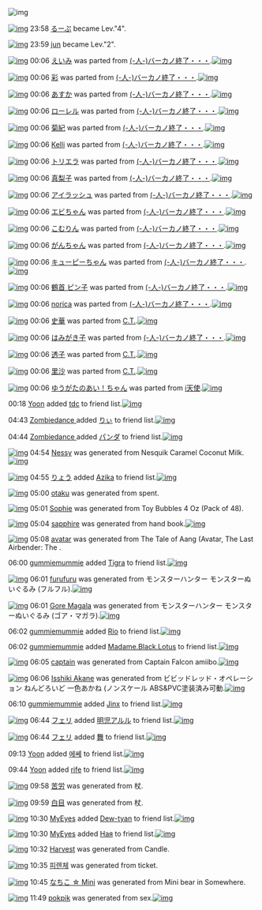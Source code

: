 ![img](http://gdrive-cdn.herokuapp.com/537b65a5bc09f0000721dda7/512px-barcode.png)

[![img](http://www.deviantsart.com/1v26n5t.jpeg)](http://www.barcodekanojo.com/user/216150/%E3%82%8B%E3%83%BC%E3%81%B7) 23:58 [るーぷ](http://www.barcodekanojo.com/user/216150/%E3%82%8B%E3%83%BC%E3%81%B7) became Lev."4".

[![img](http://www.deviantsart.com/31qtr0u.jpeg)](http://www.barcodekanojo.com/user/236124/jun) 23:59 [jun](http://www.barcodekanojo.com/user/236124/jun) became Lev."2".

[![img](http://www.deviantsart.com/j8sn0v.png)](http://www.barcodekanojo.com/kanojo/2377797/%E3%81%88%E3%81%84%E3%81%BF) 00:06 [えいみ](http://www.barcodekanojo.com/kanojo/2377797/%E3%81%88%E3%81%84%E3%81%BF) was parted from [(-人-)バーカノ終了・・・](http://www.barcodekanojo.com/kanojo/2377797/%E3%81%88%E3%81%84%E3%81%BF).[![img](http://www.deviantsart.com/2670003.jpeg)](http://www.barcodekanojo.com/user/214696/%28-%E4%BA%BA-%29%E3%83%90%E3%83%BC%E3%82%AB%E3%83%8E%E7%B5%82%E4%BA%86%E3%83%BB%E3%83%BB%E3%83%BB) 

[![img](http://www.deviantsart.com/3h71c2.png)](http://www.barcodekanojo.com/kanojo/2825413/%E5%BD%A9) 00:06 [彩](http://www.barcodekanojo.com/kanojo/2825413/%E5%BD%A9) was parted from [(-人-)バーカノ終了・・・](http://www.barcodekanojo.com/kanojo/2825413/%E5%BD%A9).[![img](http://www.deviantsart.com/2670003.jpeg)](http://www.barcodekanojo.com/user/214696/%28-%E4%BA%BA-%29%E3%83%90%E3%83%BC%E3%82%AB%E3%83%8E%E7%B5%82%E4%BA%86%E3%83%BB%E3%83%BB%E3%83%BB) 

[![img](http://www.deviantsart.com/3lh5c0l.png)](http://www.barcodekanojo.com/kanojo/2851367/%E3%81%82%E3%81%99%E3%81%8B) 00:06 [あすか](http://www.barcodekanojo.com/kanojo/2851367/%E3%81%82%E3%81%99%E3%81%8B) was parted from [(-人-)バーカノ終了・・・](http://www.barcodekanojo.com/kanojo/2851367/%E3%81%82%E3%81%99%E3%81%8B).[![img](http://www.deviantsart.com/2670003.jpeg)](http://www.barcodekanojo.com/user/214696/%28-%E4%BA%BA-%29%E3%83%90%E3%83%BC%E3%82%AB%E3%83%8E%E7%B5%82%E4%BA%86%E3%83%BB%E3%83%BB%E3%83%BB) 

[![img](http://www.deviantsart.com/390o1re.png)](http://www.barcodekanojo.com/kanojo/2838068/%E3%83%AD%E3%83%BC%E3%83%AC%E3%83%AB) 00:06 [ローレル](http://www.barcodekanojo.com/kanojo/2838068/%E3%83%AD%E3%83%BC%E3%83%AC%E3%83%AB) was parted from [(-人-)バーカノ終了・・・](http://www.barcodekanojo.com/kanojo/2838068/%E3%83%AD%E3%83%BC%E3%83%AC%E3%83%AB).[![img](http://www.deviantsart.com/2670003.jpeg)](http://www.barcodekanojo.com/user/214696/%28-%E4%BA%BA-%29%E3%83%90%E3%83%BC%E3%82%AB%E3%83%8E%E7%B5%82%E4%BA%86%E3%83%BB%E3%83%BB%E3%83%BB) 

[![img](http://www.deviantsart.com/vnhnoo.png)](http://www.barcodekanojo.com/kanojo/2837288/%E8%8F%8A%E7%B4%80) 00:06 [菊紀](http://www.barcodekanojo.com/kanojo/2837288/%E8%8F%8A%E7%B4%80) was parted from [(-人-)バーカノ終了・・・](http://www.barcodekanojo.com/kanojo/2837288/%E8%8F%8A%E7%B4%80).[![img](http://www.deviantsart.com/2670003.jpeg)](http://www.barcodekanojo.com/user/214696/%28-%E4%BA%BA-%29%E3%83%90%E3%83%BC%E3%82%AB%E3%83%8E%E7%B5%82%E4%BA%86%E3%83%BB%E3%83%BB%E3%83%BB) 

[![img](http://www.deviantsart.com/1f2dhqi.png)](http://www.barcodekanojo.com/kanojo/2832089/Kelli) 00:06 [Kelli](http://www.barcodekanojo.com/kanojo/2832089/Kelli) was parted from [(-人-)バーカノ終了・・・](http://www.barcodekanojo.com/kanojo/2832089/Kelli).[![img](http://www.deviantsart.com/2670003.jpeg)](http://www.barcodekanojo.com/user/214696/%28-%E4%BA%BA-%29%E3%83%90%E3%83%BC%E3%82%AB%E3%83%8E%E7%B5%82%E4%BA%86%E3%83%BB%E3%83%BB%E3%83%BB) 

[![img](http://www.deviantsart.com/6od2jn.png)](http://www.barcodekanojo.com/kanojo/2837620/%E3%83%88%E3%83%AA%E3%82%A8%E3%83%A9) 00:06 [トリエラ](http://www.barcodekanojo.com/kanojo/2837620/%E3%83%88%E3%83%AA%E3%82%A8%E3%83%A9) was parted from [(-人-)バーカノ終了・・・](http://www.barcodekanojo.com/kanojo/2837620/%E3%83%88%E3%83%AA%E3%82%A8%E3%83%A9).[![img](http://www.deviantsart.com/2670003.jpeg)](http://www.barcodekanojo.com/user/214696/%28-%E4%BA%BA-%29%E3%83%90%E3%83%BC%E3%82%AB%E3%83%8E%E7%B5%82%E4%BA%86%E3%83%BB%E3%83%BB%E3%83%BB) 

[![img](http://www.deviantsart.com/1t4q6qs.png)](http://www.barcodekanojo.com/kanojo/2603776/%E7%9C%9F%E6%A2%A8%E5%AD%90) 00:06 [真梨子](http://www.barcodekanojo.com/kanojo/2603776/%E7%9C%9F%E6%A2%A8%E5%AD%90) was parted from [(-人-)バーカノ終了・・・](http://www.barcodekanojo.com/kanojo/2603776/%E7%9C%9F%E6%A2%A8%E5%AD%90).[![img](http://www.deviantsart.com/2670003.jpeg)](http://www.barcodekanojo.com/user/214696/%28-%E4%BA%BA-%29%E3%83%90%E3%83%BC%E3%82%AB%E3%83%8E%E7%B5%82%E4%BA%86%E3%83%BB%E3%83%BB%E3%83%BB) 

[![img](http://www.deviantsart.com/3js56vd.png)](http://www.barcodekanojo.com/kanojo/2603803/%E3%82%A2%E3%82%A4%E3%83%A9%E3%83%83%E3%82%B7%E3%83%A5) 00:06 [アイラッシュ](http://www.barcodekanojo.com/kanojo/2603803/%E3%82%A2%E3%82%A4%E3%83%A9%E3%83%83%E3%82%B7%E3%83%A5) was parted from [(-人-)バーカノ終了・・・](http://www.barcodekanojo.com/kanojo/2603803/%E3%82%A2%E3%82%A4%E3%83%A9%E3%83%83%E3%82%B7%E3%83%A5).[![img](http://www.deviantsart.com/2670003.jpeg)](http://www.barcodekanojo.com/user/214696/%28-%E4%BA%BA-%29%E3%83%90%E3%83%BC%E3%82%AB%E3%83%8E%E7%B5%82%E4%BA%86%E3%83%BB%E3%83%BB%E3%83%BB) 

[![img](http://www.deviantsart.com/s25v28.png)](http://www.barcodekanojo.com/kanojo/2600893/%E3%82%A8%E3%83%93%E3%81%A1%E3%82%83%E3%82%93) 00:06 [エビちゃん](http://www.barcodekanojo.com/kanojo/2600893/%E3%82%A8%E3%83%93%E3%81%A1%E3%82%83%E3%82%93) was parted from [(-人-)バーカノ終了・・・](http://www.barcodekanojo.com/kanojo/2600893/%E3%82%A8%E3%83%93%E3%81%A1%E3%82%83%E3%82%93).[![img](http://www.deviantsart.com/2670003.jpeg)](http://www.barcodekanojo.com/user/214696/%28-%E4%BA%BA-%29%E3%83%90%E3%83%BC%E3%82%AB%E3%83%8E%E7%B5%82%E4%BA%86%E3%83%BB%E3%83%BB%E3%83%BB) 

[![img](http://www.deviantsart.com/6kcajf.png)](http://www.barcodekanojo.com/kanojo/2855238/%E3%81%93%E3%82%80%E3%82%8A%E3%82%93) 00:06 [こむりん](http://www.barcodekanojo.com/kanojo/2855238/%E3%81%93%E3%82%80%E3%82%8A%E3%82%93) was parted from [(-人-)バーカノ終了・・・](http://www.barcodekanojo.com/kanojo/2855238/%E3%81%93%E3%82%80%E3%82%8A%E3%82%93).[![img](http://www.deviantsart.com/2670003.jpeg)](http://www.barcodekanojo.com/user/214696/%28-%E4%BA%BA-%29%E3%83%90%E3%83%BC%E3%82%AB%E3%83%8E%E7%B5%82%E4%BA%86%E3%83%BB%E3%83%BB%E3%83%BB) 

[![img](http://www.deviantsart.com/2dpub5d.png)](http://www.barcodekanojo.com/kanojo/2837614/%E3%81%8C%E3%82%93%E3%81%A1%E3%82%83%E3%82%93) 00:06 [がんちゃん](http://www.barcodekanojo.com/kanojo/2837614/%E3%81%8C%E3%82%93%E3%81%A1%E3%82%83%E3%82%93) was parted from [(-人-)バーカノ終了・・・](http://www.barcodekanojo.com/kanojo/2837614/%E3%81%8C%E3%82%93%E3%81%A1%E3%82%83%E3%82%93).[![img](http://www.deviantsart.com/2670003.jpeg)](http://www.barcodekanojo.com/user/214696/%28-%E4%BA%BA-%29%E3%83%90%E3%83%BC%E3%82%AB%E3%83%8E%E7%B5%82%E4%BA%86%E3%83%BB%E3%83%BB%E3%83%BB) 

[![img](http://www.deviantsart.com/3qu0dot.png)](http://www.barcodekanojo.com/kanojo/2802900/%E3%82%AD%E3%83%A5%E3%83%BC%E3%83%94%E3%83%BC%E3%81%A1%E3%82%83%E3%82%93) 00:06 [キューピーちゃん](http://www.barcodekanojo.com/kanojo/2802900/%E3%82%AD%E3%83%A5%E3%83%BC%E3%83%94%E3%83%BC%E3%81%A1%E3%82%83%E3%82%93) was parted from [(-人-)バーカノ終了・・・](http://www.barcodekanojo.com/kanojo/2802900/%E3%82%AD%E3%83%A5%E3%83%BC%E3%83%94%E3%83%BC%E3%81%A1%E3%82%83%E3%82%93).[![img](http://www.deviantsart.com/2670003.jpeg)](http://www.barcodekanojo.com/user/214696/%28-%E4%BA%BA-%29%E3%83%90%E3%83%BC%E3%82%AB%E3%83%8E%E7%B5%82%E4%BA%86%E3%83%BB%E3%83%BB%E3%83%BB) 

[![img](http://www.deviantsart.com/i487c4.png)](http://www.barcodekanojo.com/kanojo/621243/%E9%B6%B4%E9%A6%96%20%E3%83%94%E3%83%B3%E5%AD%90) 00:06 [鶴首 ピン子](http://www.barcodekanojo.com/kanojo/621243/%E9%B6%B4%E9%A6%96%20%E3%83%94%E3%83%B3%E5%AD%90) was parted from [(-人-)バーカノ終了・・・](http://www.barcodekanojo.com/kanojo/621243/%E9%B6%B4%E9%A6%96%20%E3%83%94%E3%83%B3%E5%AD%90).[![img](http://www.deviantsart.com/2670003.jpeg)](http://www.barcodekanojo.com/user/214696/%28-%E4%BA%BA-%29%E3%83%90%E3%83%BC%E3%82%AB%E3%83%8E%E7%B5%82%E4%BA%86%E3%83%BB%E3%83%BB%E3%83%BB) 

[![img](http://www.deviantsart.com/168ssst.png)](http://www.barcodekanojo.com/kanojo/2394228/norica) 00:06 [norica](http://www.barcodekanojo.com/kanojo/2394228/norica) was parted from [(-人-)バーカノ終了・・・](http://www.barcodekanojo.com/kanojo/2394228/norica).[![img](http://www.deviantsart.com/2670003.jpeg)](http://www.barcodekanojo.com/user/214696/%28-%E4%BA%BA-%29%E3%83%90%E3%83%BC%E3%82%AB%E3%83%8E%E7%B5%82%E4%BA%86%E3%83%BB%E3%83%BB%E3%83%BB) 

[![img](http://www.deviantsart.com/5171ka.png)](http://www.barcodekanojo.com/kanojo/2293896/%E5%8F%B2%E8%8F%AF) 00:06 [史華](http://www.barcodekanojo.com/kanojo/2293896/%E5%8F%B2%E8%8F%AF) was parted from [C.T.](http://www.barcodekanojo.com/kanojo/2293896/%E5%8F%B2%E8%8F%AF).[![img](http://www.deviantsart.com/fhrc6a.jpeg)](http://www.barcodekanojo.com/user/272165/C.T.) 

[![img](http://www.deviantsart.com/101ba12.png)](http://www.barcodekanojo.com/kanojo/71595/%E3%81%AF%E3%81%BF%E3%81%8C%E3%81%8D%E5%AD%90) 00:06 [はみがき子](http://www.barcodekanojo.com/kanojo/71595/%E3%81%AF%E3%81%BF%E3%81%8C%E3%81%8D%E5%AD%90) was parted from [(-人-)バーカノ終了・・・](http://www.barcodekanojo.com/kanojo/71595/%E3%81%AF%E3%81%BF%E3%81%8C%E3%81%8D%E5%AD%90).[![img](http://www.deviantsart.com/2670003.jpeg)](http://www.barcodekanojo.com/user/214696/%28-%E4%BA%BA-%29%E3%83%90%E3%83%BC%E3%82%AB%E3%83%8E%E7%B5%82%E4%BA%86%E3%83%BB%E3%83%BB%E3%83%BB) 

[![img](http://www.deviantsart.com/6195ia.png)](http://www.barcodekanojo.com/kanojo/3074285/%E9%80%8F%E5%AD%90) 00:06 [透子](http://www.barcodekanojo.com/kanojo/3074285/%E9%80%8F%E5%AD%90) was parted from [C.T.](http://www.barcodekanojo.com/kanojo/3074285/%E9%80%8F%E5%AD%90).[![img](http://www.deviantsart.com/fhrc6a.jpeg)](http://www.barcodekanojo.com/user/272165/C.T.) 

[![img](http://www.deviantsart.com/1dskmlj.png)](http://www.barcodekanojo.com/kanojo/2633387/%E9%87%8C%E6%B2%99) 00:06 [里沙](http://www.barcodekanojo.com/kanojo/2633387/%E9%87%8C%E6%B2%99) was parted from [C.T.](http://www.barcodekanojo.com/kanojo/2633387/%E9%87%8C%E6%B2%99).[![img](http://www.deviantsart.com/fhrc6a.jpeg)](http://www.barcodekanojo.com/user/272165/C.T.) 

[![img](http://www.deviantsart.com/1pnpcg1.png)](http://www.barcodekanojo.com/kanojo/1226625/%E3%82%86%E3%81%86%E3%81%8C%E3%81%9F%E3%81%AE%E3%81%82%E3%81%84%EF%BC%81%E3%81%A1%E3%82%83%E3%82%93) 00:06 [ゆうがたのあい！ちゃん](http://www.barcodekanojo.com/kanojo/1226625/%E3%82%86%E3%81%86%E3%81%8C%E3%81%9F%E3%81%AE%E3%81%82%E3%81%84%EF%BC%81%E3%81%A1%E3%82%83%E3%82%93) was parted from [i天使](http://www.barcodekanojo.com/kanojo/1226625/%E3%82%86%E3%81%86%E3%81%8C%E3%81%9F%E3%81%AE%E3%81%82%E3%81%84%EF%BC%81%E3%81%A1%E3%82%83%E3%82%93).[![img](http://www.deviantsart.com/2dsmm7l.jpeg)](http://www.barcodekanojo.com/user/207887/i%E5%A4%A9%E4%BD%BF) 

00:18 [Yoon](http://www.barcodekanojo.com/user/499970/Yoon) added [tdc](http://www.barcodekanojo.com/kanojo/2940145/tdc) to friend list.[![img](http://www.deviantsart.com/20ecbr8.png)](http://www.barcodekanojo.com/kanojo/2940145/tdc) 

04:43 [Zombiedance ](http://www.barcodekanojo.com/user/402703/Zombiedance%20) added [りぃ](http://www.barcodekanojo.com/kanojo/218182/%E3%82%8A%E3%81%83) to friend list.[![img](http://www.deviantsart.com/1l997bi.png)](http://www.barcodekanojo.com/kanojo/218182/%E3%82%8A%E3%81%83) 

04:44 [Zombiedance ](http://www.barcodekanojo.com/user/402703/Zombiedance%20) added [パンダ](http://www.barcodekanojo.com/kanojo/259596/%E3%83%91%E3%83%B3%E3%83%80) to friend list.[![img](http://www.deviantsart.com/2t195b6.png)](http://www.barcodekanojo.com/kanojo/259596/%E3%83%91%E3%83%B3%E3%83%80) 

[![img](http://www.deviantsart.com/11u8692.png)](http://www.barcodekanojo.com/kanojo/3192274/Nessy) 04:54 [Nessy](http://www.barcodekanojo.com/kanojo/3192274/Nessy) was generated from Nesquik Caramel Coconut Milk.[![img](http://www.deviantsart.com/2v19147.jpeg)](http://www.barcodekanojo.com/product_images/barcode/6017521/1422734039/Nesquik%20Caramel%20Coconut%20Milk.jpg) 

[![img](http://www.deviantsart.com/3uepgng.jpeg)](http://www.barcodekanojo.com/user/440386/%E3%82%8A%E3%82%87%E3%81%86) 04:55 [りょう](http://www.barcodekanojo.com/user/440386/%E3%82%8A%E3%82%87%E3%81%86) added [Azika](http://www.barcodekanojo.com/kanojo/2137724/Azika) to friend list.[![img](http://www.deviantsart.com/3m700gf.png)](http://www.barcodekanojo.com/kanojo/2137724/Azika) 

[![img](http://www.deviantsart.com/3gcl2hq.png)](http://www.barcodekanojo.com/kanojo/3192275/otaku) 05:00 [otaku](http://www.barcodekanojo.com/kanojo/3192275/otaku) was generated from spent.

[![img](http://www.deviantsart.com/9mut4a.png)](http://www.barcodekanojo.com/kanojo/3192276/Sophie) 05:01 [Sophie](http://www.barcodekanojo.com/kanojo/3192276/Sophie) was generated from Toy Bubbles 4 Oz (Pack of 48).

[![img](http://www.deviantsart.com/3b76tgm.png)](http://www.barcodekanojo.com/kanojo/3192277/sapphire) 05:04 [sapphire](http://www.barcodekanojo.com/kanojo/3192277/sapphire) was generated from hand book.[![img](http://www.deviantsart.com/18un0v6.jpeg)](http://www.barcodekanojo.com/product_images/barcode/6017525/1422734616/50x50xhand,P20book.jpg,qw=88,ah=88.pagespeed.ic.g8TGTA0hD3.jpg) 

[![img](http://www.deviantsart.com/20agkth.png)](http://www.barcodekanojo.com/kanojo/3192278/avatar) 05:08 [avatar](http://www.barcodekanojo.com/kanojo/3192278/avatar) was generated from The Tale of Aang (Avatar, The Last Airbender: The .

06:00 [gummiemummie](http://www.barcodekanojo.com/user/446474/gummiemummie) added [Tigra](http://www.barcodekanojo.com/kanojo/2779915/Tigra) to friend list.[![img](http://www.deviantsart.com/3vdd3dq.png)](http://www.barcodekanojo.com/kanojo/2779915/Tigra) 

[![img](http://www.deviantsart.com/ccvf3l.png)](http://www.barcodekanojo.com/kanojo/3192279/furufuru) 06:01 [furufuru](http://www.barcodekanojo.com/kanojo/3192279/furufuru) was generated from モンスターハンター モンスターぬいぐるみ (フルフル).[![img](http://www.deviantsart.com/1d8jmvs.jpeg)](http://www.barcodekanojo.com/product_images/barcode/6017528/1422738009/50x50x,PE3,P83,PA2,PE3,P83,PB3,PE3,P82,PB9,PE3,P82,PBF,PE3,P83,PBC,PE3,P83,P8F,PE3,P83,PB3,PE3,P82,PBF,PE3,P83,PBC,P20,PE3,P83,PA2,PE3,P83,PB3,PE3,P82,PB9,PE3,P82,PBF,PE3,P83,PBC,PE3,P81,PAC,PE3,P81,P84,PE3,P81,P90,PE3,P82,P8B,PE3,P81,PBF,P20,P28,PE3,P83,P95,PE3,P83,PAB,PE3,P83,P95,PE3,P83,PAB,P29.jpg,qw=88,ah=88.pagespeed.ic.Vg5vsn232c.jpg) 

[![img](http://www.deviantsart.com/l8fkqt.png)](http://www.barcodekanojo.com/kanojo/3192280/Gore%20Magala) 06:01 [Gore Magala](http://www.barcodekanojo.com/kanojo/3192280/Gore%20Magala) was generated from モンスターハンター モンスターぬいぐるみ (ゴア・マガラ).[![img](http://www.deviantsart.com/jm5dgn.jpeg)](http://www.barcodekanojo.com/product_images/barcode/6017529/1422738057/50x50x,PE3,P83,PA2,PE3,P83,PB3,PE3,P82,PB9,PE3,P82,PBF,PE3,P83,PBC,PE3,P83,P8F,PE3,P83,PB3,PE3,P82,PBF,PE3,P83,PBC,P20,PE3,P83,PA2,PE3,P83,PB3,PE3,P82,PB9,PE3,P82,PBF,PE3,P83,PBC,PE3,P81,PAC,PE3,P81,P84,PE3,P81,P90,PE3,P82,P8B,PE3,P81,PBF,P20,P28,PE3,P82,PB4,PE3,P82,PA2,PE3,P83,PBB,PE3,P83,P9E,PE3,P82,PAC,PE3,P83,PA9,P29.jpg,qw=88,ah=88.pagespeed.ic.pu83fP3E7b.jpg) 

06:02 [gummiemummie](http://www.barcodekanojo.com/user/446474/gummiemummie) added [Rio](http://www.barcodekanojo.com/kanojo/2727841/Rio) to friend list.[![img](http://www.deviantsart.com/2mcdl3m.png)](http://www.barcodekanojo.com/kanojo/2727841/Rio) 

06:02 [gummiemummie](http://www.barcodekanojo.com/user/446474/gummiemummie) added [Madame.Black.Lotus](http://www.barcodekanojo.com/kanojo/2760544/Madame.Black.Lotus) to friend list.[![img](http://www.deviantsart.com/thkkho.png)](http://www.barcodekanojo.com/kanojo/2760544/Madame.Black.Lotus) 

[![img](http://www.deviantsart.com/2le9fha.png)](http://www.barcodekanojo.com/kanojo/3192281/captain) 06:05 [captain](http://www.barcodekanojo.com/kanojo/3192281/captain) was generated from Captain Falcon amiibo.[![img](http://www.deviantsart.com/1clkj89.jpeg)](http://www.barcodekanojo.com/product_images/barcode/6017532/1422738278/50x50xCaptain,P20Falcon,P20amiibo.jpg,qw=88,ah=88.pagespeed.ic.RxM5tEAsrA.jpg) 

[![img](http://www.deviantsart.com/1p12elc.png)](http://www.barcodekanojo.com/kanojo/3192282/Isshiki%20Akane) 06:06 [Isshiki Akane](http://www.barcodekanojo.com/kanojo/3192282/Isshiki%20Akane) was generated from ビビッドレッド・オペレーション ねんどろいど 一色あかね (ノンスケール ABS&amp;PVC塗装済み可動.[![img](http://www.deviantsart.com/3v3sics.jpeg)](http://www.barcodekanojo.com/product_images/barcode/6017533/1422738330/50x50x,PE3,P83,P93,PE3,P83,P93,PE3,P83,P83,PE3,P83,P89,PE3,P83,PAC,PE3,P83,P83,PE3,P83,P89,PE3,P83,PBB,PE3,P82,PAA,PE3,P83,P9A,PE3,P83,PAC,PE3,P83,PBC,PE3,P82,PB7,PE3,P83,PA7,PE3,P83,PB3,P20,PE3,P81,PAD,PE3,P82,P93,PE3,P81,PA9,PE3,P82,P8D,PE3,P81,P84,PE3,P81,PA9,P20,PE4,PB8,P80,PE8,P89,PB2,PE3,P81,P82,PE3,P81,P8B,PE3,P81,PAD,P20,P28,PE3,P83,P8E,PE3,P83,PB3,PE3,P82,PB9,PE3,P82,PB1,PE3,P83,PBC,PE3,P83,PAB,P20ABS,P26PVC,PE5,PA1,P97,PE8,PA3,P85,PE6,PB8,P88,PE3,P81,PBF,PE5,P8F,PAF,PE5,P8B,P95.jpg,qw=88,ah=88.pagespeed.ic.KTfoVtCCJE.jpg) 

06:10 [gummiemummie](http://www.barcodekanojo.com/user/446474/gummiemummie) added [Jinx](http://www.barcodekanojo.com/kanojo/2841943/Jinx) to friend list.[![img](http://www.deviantsart.com/1ps6o1p.png)](http://www.barcodekanojo.com/kanojo/2841943/Jinx) 

[![img](http://www.deviantsart.com/2ekpk5a.jpeg)](http://www.barcodekanojo.com/user/12204/%E3%83%95%E3%82%A7%E3%83%AA) 06:44 [フェリ](http://www.barcodekanojo.com/user/12204/%E3%83%95%E3%82%A7%E3%83%AA) added [明児アルル](http://www.barcodekanojo.com/kanojo/3110497/%E6%98%8E%E5%85%90%E3%82%A2%E3%83%AB%E3%83%AB) to friend list.[![img](http://www.deviantsart.com/1d7ks1l.png)](http://www.barcodekanojo.com/kanojo/3110497/%E6%98%8E%E5%85%90%E3%82%A2%E3%83%AB%E3%83%AB) 

[![img](http://www.deviantsart.com/2ekpk5a.jpeg)](http://www.barcodekanojo.com/user/12204/%E3%83%95%E3%82%A7%E3%83%AA) 06:44 [フェリ](http://www.barcodekanojo.com/user/12204/%E3%83%95%E3%82%A7%E3%83%AA) added [舞](http://www.barcodekanojo.com/kanojo/2334491/%E8%88%9E) to friend list.[![img](http://www.deviantsart.com/2gq3a49.png)](http://www.barcodekanojo.com/kanojo/2334491/%E8%88%9E) 

09:13 [Yoon](http://www.barcodekanojo.com/user/499970/Yoon) added [에쎄](http://www.barcodekanojo.com/kanojo/2493030/%EC%97%90%EC%8E%84) to friend list.[![img](http://www.deviantsart.com/3qjr0bd.png)](http://www.barcodekanojo.com/kanojo/2493030/%EC%97%90%EC%8E%84) 

09:44 [Yoon](http://www.barcodekanojo.com/user/499970/Yoon) added [rife](http://www.barcodekanojo.com/kanojo/2659774/rife) to friend list.[![img](http://www.deviantsart.com/c4i80e.png)](http://www.barcodekanojo.com/kanojo/2659774/rife) 

[![img](http://www.deviantsart.com/2s9i8nj.png)](http://www.barcodekanojo.com/kanojo/3192283/%E8%8B%A6%E5%8A%B4) 09:58 [苦労](http://www.barcodekanojo.com/kanojo/3192283/%E8%8B%A6%E5%8A%B4) was generated from 杖.

[![img](http://www.deviantsart.com/d8dlea.png)](http://www.barcodekanojo.com/kanojo/3192284/%E7%99%BD%E7%9B%AE) 09:59 [白目](http://www.barcodekanojo.com/kanojo/3192284/%E7%99%BD%E7%9B%AE) was generated from 杖.

[![img](http://www.deviantsart.com/16qmqpj.jpeg)](http://www.barcodekanojo.com/user/445543/MyEyes) 10:30 [MyEyes](http://www.barcodekanojo.com/user/445543/MyEyes) added [Dew-tyan](http://www.barcodekanojo.com/kanojo/2475544/Dew-tyan) to friend list.[![img](http://www.deviantsart.com/2kcd5tm.png)](http://www.barcodekanojo.com/kanojo/2475544/Dew-tyan) 

[![img](http://www.deviantsart.com/16qmqpj.jpeg)](http://www.barcodekanojo.com/user/445543/MyEyes) 10:30 [MyEyes](http://www.barcodekanojo.com/user/445543/MyEyes) added [Ная](http://www.barcodekanojo.com/kanojo/1841566/%D0%9D%D0%B0%D1%8F) to friend list.[![img](http://www.deviantsart.com/3bcoreg.png)](http://www.barcodekanojo.com/kanojo/1841566/%D0%9D%D0%B0%D1%8F) 

[![img](http://www.deviantsart.com/2rhip5d.png)](http://www.barcodekanojo.com/kanojo/3192285/Harvest) 10:32 [Harvest](http://www.barcodekanojo.com/kanojo/3192285/Harvest) was generated from Candle.

[![img](http://www.deviantsart.com/3k2r256.png)](http://www.barcodekanojo.com/kanojo/3192286/%ED%94%BC%EB%A0%8C%EC%B2%B4) 10:35 [피렌체](http://www.barcodekanojo.com/kanojo/3192286/%ED%94%BC%EB%A0%8C%EC%B2%B4) was generated from ticket.

[![img](http://www.deviantsart.com/2k76l1k.png)](http://www.barcodekanojo.com/kanojo/3192287/%E3%81%AA%E3%81%A1%E3%81%93%20%E2%98%86%20Mini) 10:45 [なちこ ☆ Mini](http://www.barcodekanojo.com/kanojo/3192287/%E3%81%AA%E3%81%A1%E3%81%93%20%E2%98%86%20Mini) was generated from Mini bear in Somewhere.

[![img](http://www.deviantsart.com/31ibo9j.png)](http://www.barcodekanojo.com/kanojo/3192288/pokpik) 11:49 [pokpik](http://www.barcodekanojo.com/kanojo/3192288/pokpik) was generated from sex.[![img](http://www.deviantsart.com/38pa1e1.jpeg)](http://www.barcodekanojo.com/product_images/barcode/6017546/1422758891/50x50xsex.jpg,qw=88,ah=88.pagespeed.ic.99LbRUgKdy.jpg) 

